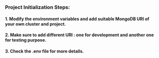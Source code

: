 ### Project Initialization Steps:

#### 1. Modify the environment variables and add suitable MongoDB URI of your own cluster and project.

#### 2. Make sure to add different URI : one for development and another one for testing purpose.

#### 3. Check the .env file for more details.
